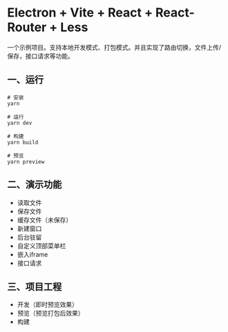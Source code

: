 # Electron + Vite + React + React-Router + Less

一个示例项目。支持本地开发模式、打包模式。并且实现了路由切换，文件上传/保存，接口请求等功能。

## 一、运行
```shell
# 安装
yarn

# 运行
yarn dev

# 构建
yarn build

# 预览
yarn preview

```

## 二、演示功能
- 读取文件
- 保存文件
- 缓存文件（未保存）
- 新建窗口
- 后台驻留
- 自定义顶部菜单栏
- 嵌入iframe
- 接口请求

## 三、项目工程
- 开发（即时预览效果）
- 预览（预览打包后效果）
- 构建